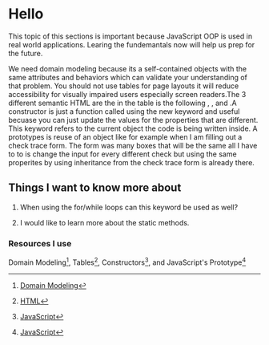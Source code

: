 # Hello

This topic of this sections is important because JavaScript OOP is used in real world applications. Learing the fundemantals now will help us prep for the future.

We need domain modeling because its a self-contained objects with the same attributes and behaviors which can validate your understanding of that problem. You should not use tables for page layouts it will reduce accessibility for visually impaired users especially screen readers.The 3 different semantic HTML are the in the table is the following <tr>, <td>, and <table>.A constructor is just a function called using the new keyword and useful becuase you can just update the values for the properties that are different. This keyword refers to the current object the code is being written inside. A prototypes is reuse of an object like for example when I am filling out a check trace form. The form was many boxes that will be the same all I have to to is change the input for every different check but using the same properites by using inheritance from the check trace form is already there.

## Things I want to know more about

1. When using the for/while loops can this keyword be used as well?

2. I would like to learn more about the static methods.

### Resources I use

Domain Modeling[^1], Tables[^note], Constructors[^link], and JavaScript's Prototype[^read]

[^1]: [Domain Modeling](https://github.com/codefellows/domain_modeling#domain-modeling)
[^note]: [HTML](hhttps://developer.mozilla.org/en-US/docs/Learn/HTML/Tables/Basics)
[^link]: [JavaScript](https://developer.mozilla.org/en-US/docs/Learn/JavaScript/Objects/Basics#introducing_constructors)
[^read]: [JavaScript](https://ui.dev/beginners-guide-to-javascript-prototype)
